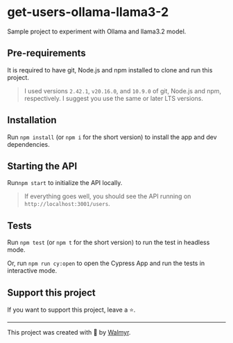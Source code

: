 # get-users-ollama-llama3-2

Sample project to experiment with Ollama and llama3.2 model.

## Pre-requirements

It is required to have git, Node.js and npm installed to clone and run this project.

> I used versions `2.42.1`, `v20.16.0`, and `10.9.0` of git, Node.js and npm, respectively. I suggest you use the same or later LTS versions.

## Installation

Run `npm install` (or `npm i` for the short version) to install the app and dev dependencies.

## Starting the API

Run`npm start` to initialize the API locally.

> If everything goes well, you should see the API running on `http://localhost:3001/users`.

## Tests

Run `npm test` (or `npm t` for the short version) to run the test in headless mode.

Or, run `npm run cy:open` to open the Cypress App and run the tests in interactive mode.

## Support this project

If you want to support this project, leave a ⭐.

___

This project was created with 💚 by [Walmyr](https://walmyr.dev).
